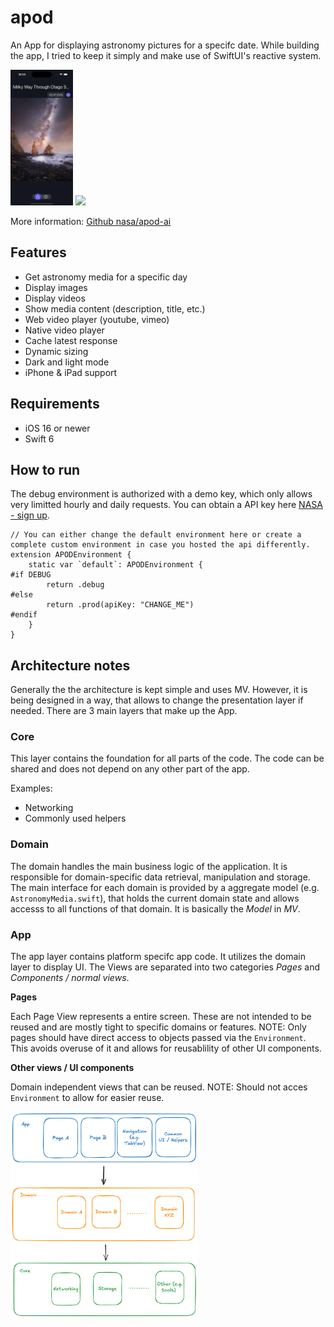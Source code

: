 # apod

An App for displaying astronomy pictures for a specifc date.
While building the app, I tried to keep it simply and make use of SwiftUI's reactive system.

<img src="Images/apod_phone.png" width="100">
<img src="Images/apod_pad.png" width="150">

More information: [Github nasa/apod-ai](https://github.com/nasa/apod-api)

## Features
- Get astronomy media for a specific day
- Display images
- Display videos
- Show media content (description, title, etc.) 
- Web video player (youtube, vimeo)
- Native video player
- Cache latest response
- Dynamic sizing
- Dark and light mode
- iPhone & iPad support

## Requirements
- iOS 16 or newer
- Swift 6

## How to run
The debug environment is authorized with a demo key, which only allows very limitted hourly and daily requests.
You can obtain a API key here [NASA - sign up](https://api.nasa.gov/#signUp).

```
// You can either change the default environment here or create a complete custom environment in case you hosted the api differently.
extension APODEnvironment {
    static var `default`: APODEnvironment {
#if DEBUG
        return .debug
#else
        return .prod(apiKey: "CHANGE_ME")
#endif
    }
}

```

## Architecture notes

Generally the the architecture is kept simple and uses MV.
However, it is being designed in a way, that allows to change the presentation layer if needed.
There are 3 main layers that make up the App.

### Core
This layer contains the foundation for all parts of the code. The code can be shared and does not depend on any other part of the app.

Examples:
- Networking
- Commonly used helpers

### Domain
The domain handles the main business logic of the application. It is responsible for domain-specific data retrieval, manipulation and storage.
The main interface for each domain is provided by a aggregate model (e.g. `AstronomyMedia.swift`), that holds the current domain state and allows accesss to all functions of that domain. It is basically the *Model* in *MV*.

### App
The app layer contains platform specifc app code. It utilizes the domain layer to display UI.
The Views are separated into two categories *Pages* and  *Components / normal views*.

**Pages**

Each Page View represents a entire screen. These are not intended to be reused and are mostly tight to specific domains or features.
NOTE: Only pages should have direct access to objects passed via the `Environment`. This avoids overuse of it and allows for reusablility of other UI components.

**Other views / UI components**

Domain independent views that can be reused.
NOTE: Should not acces `Environment` to allow for easier reuse.

<img src="Images/apod_structure.png" width="300">
